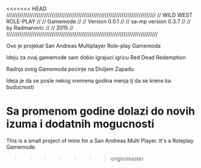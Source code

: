 
<<<<<<< HEAD
///////////////////////////////////////////////////////////////////////////////
//                 WILD WEST ROLE-PLAY                                       //
//                    Gamemode                                               //
//                  Version 0.0.1                                            //
//                  sa-mp version 0.3.7                                      //
//                  by Radmanovic                                            //
//                   2015                                                        //
////////////////////////////////////////////////////////////////////////////////

Ovo je projekat San Andreas Multiplayer Role-play Gamemoda

Ideju za ovaj gamemode sam dobio igrajuci igricu Red Dead Redemption

Radnja ovog Gamemoda pocinje na Divljem Zapadu

Ideja je da se posle nekog vremena godina menja tj da se krene ka buducnosti

Sa promenom godine dolazi do novih izuma i dodatnih mogucnosti
=======
This is a small project of mine for a San Andreas Multi Player.
It's a Roleplay Gamemode.
>>>>>>> origin/master
